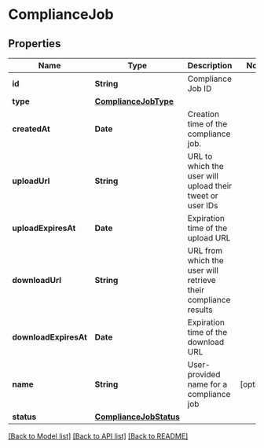 # ComplianceJob

## Properties
Name | Type | Description | Notes
------------ | ------------- | ------------- | -------------
**id** | **String** | Compliance Job ID | 
**type** | [**ComplianceJobType**](ComplianceJobType.md) |  | 
**createdAt** | **Date** | Creation time of the compliance job. | 
**uploadUrl** | **String** | URL to which the user will upload their tweet or user IDs | 
**uploadExpiresAt** | **Date** | Expiration time of the upload URL | 
**downloadUrl** | **String** | URL from which the user will retrieve their compliance results | 
**downloadExpiresAt** | **Date** | Expiration time of the download URL | 
**name** | **String** | User-provided name for a compliance job | [optional] 
**status** | [**ComplianceJobStatus**](ComplianceJobStatus.md) |  | 

[[Back to Model list]](../README.md#documentation-for-models) [[Back to API list]](../README.md#documentation-for-api-endpoints) [[Back to README]](../README.md)


